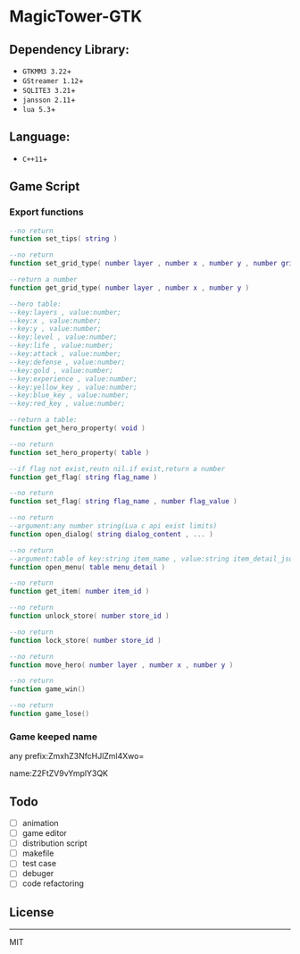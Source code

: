 # MagicTower-GTK

## Dependency Library:
  -  ```GTKMM3 3.22```+ 
  -  ```GStreamer 1.12```+
  -  ```SQLITE3 3.21```+
  -  ```jansson 2.11```+
  -  ```lua 5.3```+

## Language: 
 - ```C++11```+

## Game Script

### Export functions

```lua
--no return
function set_tips( string )

--no return
function set_grid_type( number layer , number x , number y , number grid_id )

--return a number
function get_grid_type( number layer , number x , number y )

--hero table:
--key:layers , value:number;
--key:x , value:number;
--key:y , value:number;
--key:level , value:number;
--key:life , value:number;
--key:attack , value:number;
--key:defense , value:number;
--key:gold , value:number;
--key:experience , value:number;
--key:yellow_key , value:number;
--key:blue_key , value:number;
--key:red_key , value:number;

--return a table:
function get_hero_property( void )

--no return
function set_hero_property( table )

--if flag not exist,reutn nil.if exist,return a number
function get_flag( string flag_name )

--no return
function set_flag( string flag_name , number flag_value )

--no return
--argument:any number string(Lua c api exist limits)
function open_dialog( string dialog_content , ... )

--no return
--argument:table of key:string item_name , value:string item_detail_json
function open_menu( table menu_detail )

--no return
function get_item( number item_id )

--no return
function unlock_store( number store_id )

--no return
function lock_store( number store_id )

--no return
function move_hero( number layer , number x , number y )

--no return
function game_win()

--no return
function game_lose()
```

### Game keeped name

any prefix:ZmxhZ3NfcHJlZml4Xwo=

name:Z2FtZV9vYmplY3QK

## Todo
- [ ] animation
- [ ] game editor
- [ ] distribution script
- [ ] makefile
- [ ] test case
- [ ] debuger
- [ ] code refactoring

## License
----

MIT
